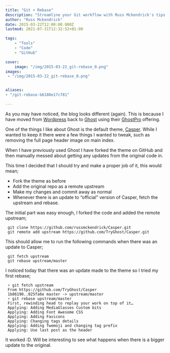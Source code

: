 ```yaml
---
title: "Git + Rebase"
description: "Streamline your Git workflow with Russ Mckendrick's tips! Learn how to fork, add remotes, and rebase for maximum efficiency."
author: "Russ Mckendrick"
date: 2015-03-22T12:00:00.000Z
lastmod: 2021-07-31T12:32:52+01:00

tags:
    - "Tools"
    - "Code"
    - "GitHub"

cover:
    image: "/img/2015-03-22_git-rebase_0.png" 
images:
 - "/img/2015-03-22_git-rebase_0.png"


aliases:
- "/git-rebase-b6180e17cf81"

---
```


As you may have noticed, the blog looks different (again). This is because I have moved from [Wordpress](https://wordpress.org "Wordpress") back to [Ghost](https://ghost.org "Ghost") using their [GhostPro](http://blog.ghost.org/introducing-ghostpro/ "GhostPro") offering.

One of the things I like about Ghost is the default theme, [Casper](https://github.com/TryGhost/Casper "Casper"). While I wanted to keep it there were a few things I wanted to tweak, such as removing the full page header image on main index.

When I have previously used Ghost I have forked the theme on GitHub and then manually messed about getting any updates from the original code in.

This time I decided that I should try and make a proper job of it, this would mean;

- Fork the theme as before
- Add the original repo as a remote upstream
- Make my changes and commit away as normal
- Whenever there is an update to “official” version of Casper, fetch the upstream and rebase.

The initial part was easy enough, I forked the code and added the remote upstream;

```
 git clone https://github.com/russmckendrick/Casper.git
 git remote add upstream https://github.com/TryGhost/Casper.git
```

This should allow me to run the following commands when there was an update to Casper;

```
 git fetch upstream
 git rebase upstream/master
```

I noticed today that there was an update made to the theme so I tried my first rebase;

```
 ⚡ git fetch upstream
 From https://github.com/TryGhost/Casper
 1b86190..025fa6e master -> upstream/master
 ⚡ git rebase upstream/master
 First, rewinding head to replay your work on top of it…
 Applying: Adding MediaGlasses Custom bits
 Applying: Adding Font Awesome CSS
 Applying: Adding Favicons
 Applying: Changing tags details
 Applying: Adding Twemoji and changing tag prefix
 Applying: Use last post as the header
```

It worked :D. Will be interesting to see what happens when there is a bigger update to the original.
